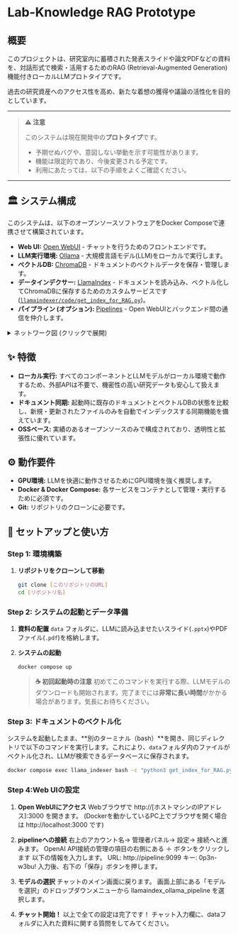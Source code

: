 # Lab-Knowledge RAG Prototype

## 概要

このプロジェクトは、研究室内に蓄積された発表スライドや論文PDFなどの資料を、対話形式で検索・活用するためのRAG (Retrieval-Augmented Generation) 機能付きローカルLLMプロトタイプです。

過去の研究資産へのアクセス性を高め、新たな着想の獲得や議論の活性化を目的としています。

---

> **⚠️ 注意**
>
> このシステムは現在開発中の**プロトタイプ**です。
> * 予期せぬバグや、意図しない挙動を示す可能性があります。
> * 機能は限定的であり、今後変更される予定です。
> * 利用にあたっては、以下の手順をよくご確認ください。

---


## 🏛️ システム構成

このシステムは、以下のオープンソースソフトウェアをDocker Composeで連携させて構築されています。

* **Web UI:** [Open WebUI](https://github.com/open-webui/open-webui) - チャットを行うためのフロントエンドです。
* **LLM実行環境:** [Ollama](https://github.com/ollama/ollama) - 大規模言語モデル(LLM)をローカルで実行します。
* **ベクトルDB:** [ChromaDB](https://github.com/chroma-core/chroma) - ドキュメントのベクトルデータを保存・管理します。
* **データインデクサー:** [LlamaIndex](https://github.com/run-llama/llama_index) - ドキュメントを読み込み、ベクトル化してChromaDBに保存するためのカスタムサービスです([`llamaindexer/code/get_index_for_RAG.py`](uchida-r/my_llm/My_LLM-d1772139c812d03a15b9c19e63bc76296601977d/llamaindexer/code/get_index_for_RAG.py))。
* **パイプライン (オプション):** [Pipelines](https://github.com/open-webui/pipelines) - Open WebUIとバックエンド間の通信を仲介します。

<details>
<summary>ネットワーク図 (クリックで展開)</summary>


![ネットワーク図1](img/network_diagram_1.png)
![ネットワーク図2](img/network_diagram_2.png)
![ネットワーク図3](img/network_diagram_3.png)


</details>

## ✨ 特徴

* **ローカル実行:** すべてのコンポーネントとLLMモデルがローカル環境で動作するため、外部APIは不要で、機密性の高い研究データも安心して扱えます。
* **ドキュメント同期:** 起動時に既存のドキュメントとベクトルDBの状態を比較し、新規・更新されたファイルのみを自動でインデックスする同期機能を備えています。
* **OSSベース:** 実績のあるオープンソースのみで構成されており、透明性と拡張性に優れています。

## ⚙️ 動作要件

* **GPU環境:** LLMを快適に動作させるためにGPU環境を強く推奨します。
* **Docker & Docker Compose:** 各サービスをコンテナとして管理・実行するために必須です。
* **Git:** リポジトリのクローンに必要です。

## 🚀 セットアップと使い方

### Step 1: 環境構築

1.  **リポジトリをクローンして移動**
    ```bash
    git clone [このリポジトリのURL]
    cd [リポジトリ名]
    ```


### Step 2: システムの起動とデータ準備

1.  **資料の配置**
    `data` フォルダに、LLMに読み込ませたいスライド(`.pptx`)やPDFファイル(`.pdf`)を格納します。

2.  **システムの起動**
    ```bash
    docker compose up
    ```
    > **☕️ 初回起動時の注意**
    > 初めてこのコマンドを実行する際、LLMモデルのダウンロードも開始されます。完了までには**非常に長い時間**がかかる場合があります。気長にお待ちください。

### Step 3: ドキュメントのベクトル化

システムを起動したまま、**別のターミナル（bash）**を開き、同じディレクトリで以下のコマンドを実行します。これにより、`data`フォルダ内のファイルがベクトル化され、LLMが検索できるデータベースに保存されます。

```bash
docker compose exec llama_indexer bash -c "python3 get_index_for_RAG.py"
```

### Step 4:Web UIの設定

1. **Open WebUIにアクセス**
    Webブラウザで http://[ホストマシンのIPアドレス]:3000 を開きます。
    (Dockerを動かしているPC上でブラウザを開く場合は http://localhost:3000 です)

2. **pipelineへの接続**
    右上のアカウント名-> 管理者パネル-> 設定-> 接続へと進みます。
    OpenAI API接続の管理の項目の右側にある ＋ ボタンをクリックします
    以下の情報を入力します。
        URL: http://pipeline:9099
        キー: 0p3n-w3bu!
    入力後、右下の「保存」ボタンを押します。

3. **モデルの選択**
    チャットのメイン画面に戻ります。
    画面上部にある「モデルを選択」のドロップダウンメニューから llamaindex_ollama_pipeline を選択します。

4. **チャット開始！**
    以上で全ての設定は完了です！
    チャット入力欄に、dataフォルダに入れた資料に関する質問をしてみてください。
